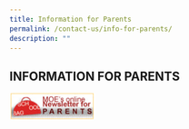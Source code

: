 ```yaml
---
title: Information for Parents
permalink: /contact-us/info-for-parents/
description: ""
---
```

## INFORMATION FOR PARENTS

<p><a href="https://www.schoolbag.sg/">
<img style="width:30%" align=left src="/images/infoforparents.jpg">
</a></p>